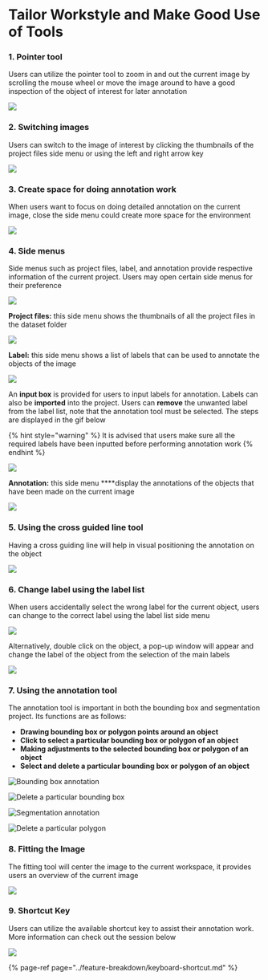 # Tailor Workstyle and Make Good Use of Tools

### 1. Pointer tool

Users can utilize the pointer tool to zoom in and out the current image by scrolling the mouse wheel or move the image around to have a good inspection of the object of interest for later annotation

![](../../.gitbook/assets/pointer-tool.gif)

### 2. Switching images

Users can switch to the image of interest by clicking the thumbnails of the project files side menu or using the left and right arrow key 

![](../../.gitbook/assets/switch-image.gif)

### 3. Create space for doing annotation work

When users want to focus on doing detailed annotation on the current image, close the side menu could create more space for the environment 

![](../../.gitbook/assets/create-space.gif)

### 4. Side menus

Side menus such as project files, label, and annotation provide respective information of the current project. Users may open certain side menus for their preference 

![](../../.gitbook/assets/side-menu.gif)

**Project files:** this side menu shows the thumbnails of all the project files in the dataset folder

![](../../.gitbook/assets/projectfile.png)

**Label:** this side menu shows a list of labels that can be used to annotate the objects of the image

![](../../.gitbook/assets/label.png)

An **input box** is provided for users to input labels for annotation. Labels can also be **imported** into the project. Users can **remove** the unwanted label from the label list, note that the annotation tool must be selected. The steps are displayed in the gif below

{% hint style="warning" %}
It is advised that users make sure all the required labels have been inputted before performing annotation work
{% endhint %}

![](../../.gitbook/assets/enter-and-remove-label.gif)

**Annotation:** this side menu ****display the annotations of the objects that have been made on the current image

![](../../.gitbook/assets/annoatation.png)

### 5. Using the cross guided line tool

Having a cross guiding line will help in visual positioning the annotation on the object

![](../../.gitbook/assets/guide-line.gif)

### 6. Change label using the label list

When users accidentally select the wrong label for the current object, users can change to the correct label using the label list side menu

![](../../.gitbook/assets/relabel.gif)

Alternatively, double click on the object, a pop-up window will appear and change the label of the object from the selection of the main labels

![](../../.gitbook/assets/relabel1.gif)

### 7. Using the annotation tool

The annotation tool is important in both the bounding box and segmentation project. Its functions are as follows:

* **Drawing bounding box or polygon points around an object** 
* **Click to select a particular bounding box or polygon of an object**
* **Making adjustments to the selected bounding box or polygon of an object**
* **Select and delete a particular bounding box or polygon of an object**

![Bounding box annotation](../../.gitbook/assets/bbox-annotation.gif)

![Delete a particular bounding box](../../.gitbook/assets/bbox-delete.gif)

![Segmentation annotation](../../.gitbook/assets/segmentation-drawing.gif)

![Delete a particular polygon](../../.gitbook/assets/segmentation-delete.gif)

### 8. Fitting the Image

The fitting tool will center the image to the current workspace, it provides users an overview of the current image

![](../../.gitbook/assets/fit-image.gif)

### 9. Shortcut Key

Users can utilize the available shortcut key to assist their annotation work. More information can check out the session below

![](../../.gitbook/assets/shortcut-key.gif)

{% page-ref page="../feature-breakdown/keyboard-shortcut.md" %}

